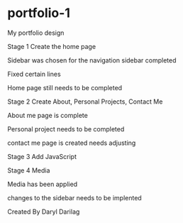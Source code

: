 # portfolio-1
My portfolio design 

Stage 1 Create the home page

Sidebar was chosen for the navigation
sidebar completed

Fixed certain lines

Home page still needs to be completed

Stage 2 Create About, Personal Projects, Contact Me

About me page is complete

Personal project needs to be completed

contact me page is created needs adjusting


Stage 3 Add JavaScript


Stage 4 Media

Media has been applied 

changes to the sidebar needs to be implented 

Created By Daryl Darilag

